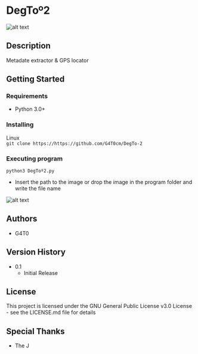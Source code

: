# DegToº2
![alt text](https://cdn.discordapp.com/attachments/524964997860818944/1071567423473463296/image.png)
## Description

Metadate extractor & GPS locator

## Getting Started

### Requirements

* Python 3.0+

### Installing

 Linux  
```git clone https://https://github.com/G4T0cm/DegTo-2```
  
### Executing program

```python3 DegToº2.py```

* Insert the path to the image or drop the image in the program folder and write the file name


![alt text](https://media.discordapp.net/attachments/524964997860818944/1071568244810453155/image.png)
## Authors
* G4T0

## Version History
* 0.1
    * Initial Release

## License

This project is licensed under the GNU General Public License v3.0 License - see the LICENSE.md file for details

## Special Thanks
* The J
